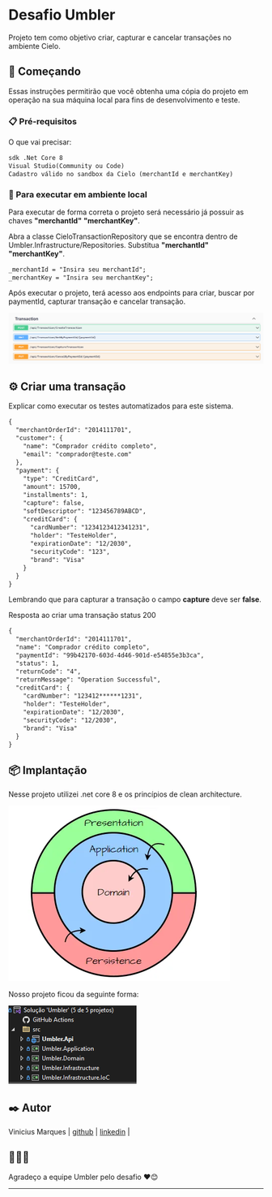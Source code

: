 # Desafio Umbler

Projeto tem como objetivo criar, capturar e cancelar transações no ambiente Cielo.

## 🚀 Começando

Essas instruções permitirão que você obtenha uma cópia do projeto em operação na sua máquina local para fins de desenvolvimento e teste.

### 📋 Pré-requisitos

O que vai precisar:

```
sdk .Net Core 8
Visual Studio(Community ou Code)
Cadastro válido no sandbox da Cielo (merchantId e merchantKey)
```

### 🔧 Para executar em ambiente local

Para executar de forma correta o projeto será necessário já possuir as chaves <strong>"merchantId"</strong> <strong>"merchantKey"</strong>.

Abra a classe CieloTransactionRepository que se encontra dentro de Umbler.Infrastructure/Repositories.
Substitua <strong>"merchantId"</strong> <strong>"merchantKey"</strong>.

```
_merchantId = "Insira seu merchantId";
_merchantKey = "Insira seu merchantKey";
```

Após executar o projeto, terá acesso aos endpoints para criar, buscar por paymentId, capturar transação e cancelar transação.

<img src="printApi.png">

## ⚙️ Criar uma transação

Explicar como executar os testes automatizados para este sistema.
```
{
  "merchantOrderId": "2014111701",
  "customer": {
    "name": "Comprador crédito completo",
    "email": "comprador@teste.com"
  },
  "payment": {
    "type": "CreditCard",
    "amount": 15700,
    "installments": 1,
    "capture": false,
    "softDescriptor": "123456789ABCD",
    "creditCard": {
      "cardNumber": "1234123412341231",
      "holder": "TesteHolder",
      "expirationDate": "12/2030",
      "securityCode": "123",
      "brand": "Visa"
    }
  }
}
```
Lembrando que para capturar a transação o campo <b>capture</b> deve ser <b>false</b>.

Resposta ao criar uma transação status 200
```
{
  "merchantOrderId": "2014111701",
  "name": "Comprador crédito completo",
  "paymentId": "99b42170-603d-4d46-901d-e54855e3b3ca",
  "status": 1,
  "returnCode": "4",
  "returnMessage": "Operation Successful",
  "creditCard": {
    "cardNumber": "123412******1231",
    "holder": "TesteHolder",
    "expirationDate": "12/2030",
    "securityCode": "12/2030",
    "brand": "Visa"
  }
}
```

## 📦 Implantação

Nesse projeto utilizei .net core 8 e os princípios de clean architecture.

<img src="exCleanArch.png">

Nosso projeto ficou da seguinte forma:

<img src="exProject.png">

## ✒️ Autor

Vinicius Marques | [github](https://github.com/viniciusmzo) | [linkedin](https://www.linkedin.com/in/vinicius-marques-de-oliveira/) |

## 🎁🎁🎁

Agradeço a equipe Umbler pelo desafio ❤️😊

---